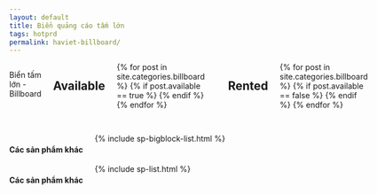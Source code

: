 ```yaml
---
layout: default
title: Biển quảng cáo tấm lớn
tags: hotprd
permalink: haviet-billboard/
---
```


<div class="row">
  <div class="columns">
  <p class="panel callout lead">Biển tấm lớn - Billboard</p>
  
  <h2>Available</h2>

<table style="width:100%;">
  <thead>
    <tr> 
      <th>Codename</th>
      <th>Location</th> 
      <th>Describe</th>
      <th>Size</th>
    </tr>
  </thead>
  <tbody> 
  {% for post in site.categories.billboard %}
  {% if post.available == true %}
    <tr>
      <td><a href="{{ site.baseurl }}{{ post.url }}">{{ post.codename }}</a></td>
      <td>{{ post.location }}</td>
      <td>{{ post.desc }}</td>
      <td>{{ post.size }}</td>
    </tr>
  {% endif %}
  {% endfor %}
  </tbody>
</table> 
  
  
  <h2>Rented</h2>
<table style="width:100%;">
  <thead>
    <tr> 
      <th>Codename</th>
      <th>Describe</th>
      <th>Size</th>
      <th>Due Date</th> 
    </tr>
  </thead>
  <tbody> 
  {% for post in site.categories.billboard %}
  {% if post.available == false %}
    <tr>
      <td><a href="{{ site.baseurl }}{{ post.url }}">{{ post.codename }}</a></td>
      <td>{{ post.desc }}</td>
      <td>{{ post.size }}</td>
      <td>{{ post.duedate }}</td>
    </tr>
  {% endif %}
  {% endfor %}
  </tbody>
</table> 
  
  
  
  
    
  </div>
</div>


<!-- hiển thị trên màn hình lớn -->
<div class="row show-for-medium-up">
  <div class="columns">
     <h4>Các sản phẩm khác</h4>
  	{% include sp-bigblock-list.html %}
  </div>
</div>

<!-- hiển thị trên màn hình nhỏ -->
<div class="row show-for-small-only">
	<div class="columns">
		<h4>Các sản phẩm khác</h4>
		{% include sp-list.html %}
	</div>
</div>
